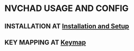 # NVCHAD USAGE AND CONFIG

## INSTALLATION AT [Installation and Setup](https://github.com/P-Y-R-O-B-O-T/NVCHAD_USAGE_CONFIG/blob/main/README_STARTER_INSTALLATION_SETUP.md)

## KEY MAPPING AT [Keymap](https://github.com/P-Y-R-O-B-O-T/NVCHAD_USAGE_CONFIG/blob/main/KEY_MAPPINGS_SHORTCUTS.md)
